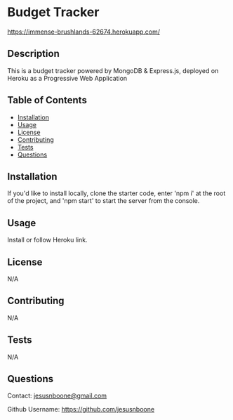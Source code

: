 
  # Budget Tracker

https://immense-brushlands-62674.herokuapp.com/


  ## Description

  This is a budget tracker powered by MongoDB & Express.js, deployed on Heroku as a Progressive Web Application

  ## Table of Contents

  * [Installation](#installation)
  * [Usage](#usage)
  * [License](#license)
  * [Contributing](#contributing)
  * [Tests](#tests)
  * [Questions](#questions)

  ## Installation

  If you'd like to install locally, clone the starter code, enter 'npm i' at the root of the project, and 'npm start' to start the server from the console.

  ## Usage

  Install or follow Heroku link.

  ## License

  N/A

  ## Contributing
  
  N/A

  ## Tests

  N/A

  ## Questions

  Contact: jesusnboone@gmail.com


  Github Username: https://github.com/jesusnboone
